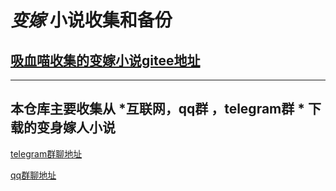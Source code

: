 # *变嫁* 小说收集和备份
## [吸血喵收集的变嫁小说gitee地址](https://gitee.com/akabc23333/akabc23333/tree/resources/)
---
## 本仓库主要收集从 *互联网，qq群 ，telegram群 * 下载的变身嫁人小说
  [telegram群聊地址](https://t.me/bianshen666)
  
  [qq群聊地址](https://jq.qq.com/?_wv=1027&k=HpB0IZ9q)
